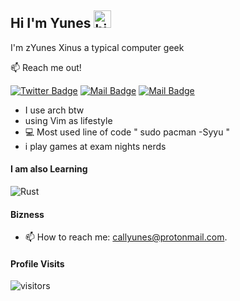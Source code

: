 ## Hi I'm Yunes <img src="https://user-images.githubusercontent.com/1303154/88677602-1635ba80-d120-11ea-84d8-d263ba5fc3c0.gif" width="28px" alt="hi">

I'm zYunes Xinus a typical computer geek

:mailbox: Reach me out!

[![Twitter Badge](https://img.shields.io/badge/-@Straightdozari-1ca0f1?style=flat&labelColor=1ca0f1&logo=twitter&logoColor=white&link=https://twitter.com/straightdozari)](https://twitter.com/straightdozari) [![Mail Badge](https://img.shields.io/badge/-@straightdozari-e84393?style=flat&labelColor=e84393&logo=instagram&logoColor=white)](https://instagram.com/straightdozari) [![Mail Badge](https://img.shields.io/badge/-YunesXinus-c0392b?style=flat&labelColor=c0392b&logo=gmail&logoColor=white)](mailto:callyunes@protonmail.com)

<!-- TODO: Add last video link -->

- I use arch btw
- using Vim as lifestyle
- :computer: Most used line of code " sudo pacman -Syyu "
- i play games at exam nights nerds

#### I am also Learning

<!-- TODO: Make technologies links takes you to repositories -->

![Rust](https://img.shields.io/badge/rust-%23000000.svg?style=for-the-badge&logo=rust&logoColor=white)

#### Bizness

- 📫 How to reach me: callyunes@protonmail.com.
#### Profile Visits

![visitors](https://visitor-badge.glitch.me/badge?page_id=YunesXinus)



